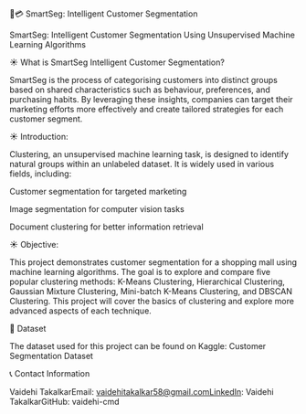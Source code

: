 🛒💳 SmartSeg: Intelligent Customer Segmentation

SmartSeg: Intelligent Customer Segmentation Using Unsupervised Machine Learning Algorithms

☀️ What is SmartSeg Intelligent Customer Segmentation?

SmartSeg is the process of categorising customers into distinct groups based on shared characteristics such as behaviour, preferences, and purchasing habits. By leveraging these insights, companies can target their marketing efforts more effectively and create tailored strategies for each customer segment.

☀️ Introduction:

Clustering, an unsupervised machine learning task, is designed to identify natural groups within an unlabeled dataset. It is widely used in various fields, including:

Customer segmentation for targeted marketing

Image segmentation for computer vision tasks

Document clustering for better information retrieval

☀️ Objective:

This project demonstrates customer segmentation for a shopping mall using machine learning algorithms. The goal is to explore and compare five popular clustering methods: K-Means Clustering, Hierarchical Clustering, Gaussian Mixture Clustering, Mini-batch K-Means Clustering, and DBSCAN Clustering. This project will cover the basics of clustering and explore more advanced aspects of each technique.



📔 Dataset

The dataset used for this project can be found on Kaggle: Customer Segmentation Dataset

📞 Contact Information

Vaidehi TakalkarEmail: vaidehitakalkar58@gmail.comLinkedIn: Vaidehi TakalkarGitHub: vaidehi-cmd
